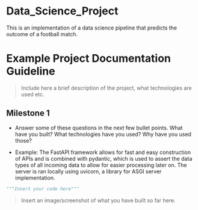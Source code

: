 # Data_Science_Project
This is an implementation of a data science pipeline that predicts the outcome of a football match.

# Example Project Documentation Guideline

> Include here a brief description of the project, what technologies are used etc.

## Milestone 1

- Answer some of these questions in the next few bullet points. What have you built? What technologies have you used? Why have you used those?

- Example: The FastAPI framework allows for fast and easy construction of APIs and is combined with pydantic, which is used to assert the data types of all incoming data to allow for easier processing later on. The server is ran locally using uvicorn, a library for ASGI server implementation.
  
```python
"""Insert your code here"""
```

> Insert an image/screenshot of what you have built so far here.